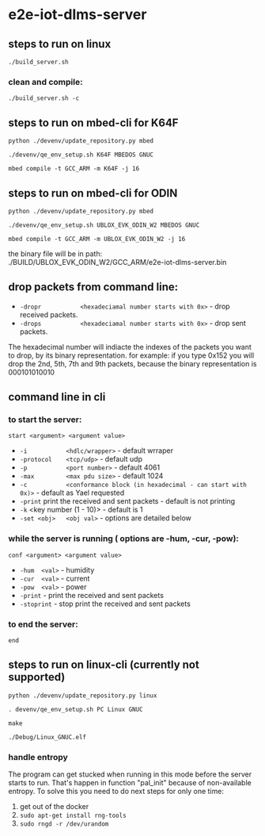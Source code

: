 # e2e-iot-dlms-server

## steps to run on linux
`./build_server.sh`

### clean and compile:

`./build_server.sh -c`

## steps to run on mbed-cli for K64F
`python ./devenv/update_repository.py mbed`

`./devenv/qe_env_setup.sh K64F MBEDOS GNUC`

`mbed compile -t GCC_ARM -m K64F -j 16`

## steps to run on mbed-cli for ODIN
`python ./devenv/update_repository.py mbed`

`./devenv/qe_env_setup.sh UBLOX_EVK_ODIN_W2 MBEDOS GNUC`

`mbed compile -t GCC_ARM -m UBLOX_EVK_ODIN_W2 -j 16`

the binary file will be in path:
./BUILD/UBLOX_EVK_ODIN_W2/GCC_ARM/e2e-iot-dlms-server.bin

## drop packets from command line:
* `-dropr           <hexadeciamal number starts with 0x>` - drop received packets.
* `-drops           <hexadeciamal number starts with 0x>` - drop sent packets.

The hexadecimal number will indiacte the indexes of the packets you want to drop, by its binary representation.
for example: if you type 0x152 you will drop the 2nd, 5th, 7th and 9th packets, because the binary representation is 000101010010


## command line in cli
### to start the server:
`start <argument> <argument value>`

* `-i           <hdlc/wrapper>` - default wrraper
* `-protocol    <tcp/udp>` - default udp
* `-p           <port number>` - default 4061
* `-max         <max pdu size>` - default 1024
* `-c           <conformance block (in hexadecimal - can start with 0x)>` - default as Yael requested
* `-print`      print the received and sent packets - default is not printing
* `-k`          <key number (1 - 10)> - default is 1
* `-set <obj>   <obj val>` - <obj> options are detailed below  

### while the server is running (<obj> options are -hum, -cur, -pow):
`conf <argument> <argument value>`

* `-hum  <val>` - humidity
* `-cur  <val>` - current
* `-pow  <val>` - power
* `-print`      - print the received and sent packets
* `-stoprint`   - stop print the received and sent packets

### to end the server:
`end`


## steps to run on linux-cli (currently not supported)
`python ./devenv/update_repository.py linux`

`. devenv/qe_env_setup.sh PC Linux GNUC`

`make`

`./Debug/Linux_GNUC.elf`

### handle entropy
The program can get stucked when running in this mode before the server starts to run. That's happen in function "pal_init" because of non-available entropy.
To solve this you need to do next steps for only one time:
1. get out of the docker
2. `sudo apt-get install rng-tools`
3. `sudo rngd -r /dev/urandom`







